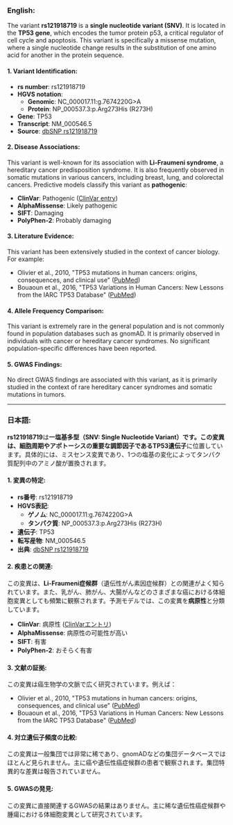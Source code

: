 ### English:
The variant **rs121918719** is a **single nucleotide variant (SNV)**. It is located in the **TP53 gene**, which encodes the tumor protein p53, a critical regulator of cell cycle and apoptosis. This variant is specifically a missense mutation, where a single nucleotide change results in the substitution of one amino acid for another in the protein sequence.

#### 1. Variant Identification:
- **rs number**: rs121918719
- **HGVS notation**: 
  - **Genomic**: NC_000017.11:g.7674220G>A
  - **Protein**: NP_000537.3:p.Arg273His (R273H)
- **Gene**: TP53
- **Transcript**: NM_000546.5
- **Source**: [dbSNP rs121918719](https://www.ncbi.nlm.nih.gov/snp/rs121918719)

#### 2. Disease Associations:
This variant is well-known for its association with **Li-Fraumeni syndrome**, a hereditary cancer predisposition syndrome. It is also frequently observed in somatic mutations in various cancers, including breast, lung, and colorectal cancers. Predictive models classify this variant as **pathogenic**:
- **ClinVar**: Pathogenic ([ClinVar entry](https://www.ncbi.nlm.nih.gov/clinvar/variation/12362/))
- **AlphaMissense**: Likely pathogenic
- **SIFT**: Damaging
- **PolyPhen-2**: Probably damaging

#### 3. Literature Evidence:
This variant has been extensively studied in the context of cancer biology. For example:
- Olivier et al., 2010, "TP53 mutations in human cancers: origins, consequences, and clinical use" ([PubMed](https://pubmed.ncbi.nlm.nih.gov/20441533/))
- Bouaoun et al., 2016, "TP53 Variations in Human Cancers: New Lessons from the IARC TP53 Database" ([PubMed](https://pubmed.ncbi.nlm.nih.gov/27690212/))

#### 4. Allele Frequency Comparison:
This variant is extremely rare in the general population and is not commonly found in population databases such as gnomAD. It is primarily observed in individuals with cancer or hereditary cancer syndromes. No significant population-specific differences have been reported.

#### 5. GWAS Findings:
No direct GWAS findings are associated with this variant, as it is primarily studied in the context of rare hereditary cancer syndromes and somatic mutations in tumors.

---

### 日本語:
**rs121918719**は**一塩基多型（SNV: Single Nucleotide Variant）**です。この変異は、細胞周期やアポトーシスの重要な調節因子である**TP53遺伝子**に位置しています。具体的には、ミスセンス変異であり、1つの塩基の変化によってタンパク質配列中のアミノ酸が置換されます。

#### 1. 変異の特定:
- **rs番号**: rs121918719
- **HGVS表記**: 
  - **ゲノム**: NC_000017.11:g.7674220G>A
  - **タンパク質**: NP_000537.3:p.Arg273His (R273H)
- **遺伝子**: TP53
- **転写産物**: NM_000546.5
- **出典**: [dbSNP rs121918719](https://www.ncbi.nlm.nih.gov/snp/rs121918719)

#### 2. 疾患との関連:
この変異は、**Li-Fraumeni症候群**（遺伝性がん素因症候群）との関連がよく知られています。また、乳がん、肺がん、大腸がんなどのさまざまな癌における体細胞変異としても頻繁に観察されます。予測モデルでは、この変異を**病原性**と分類しています。
- **ClinVar**: 病原性 ([ClinVarエントリ](https://www.ncbi.nlm.nih.gov/clinvar/variation/12362/))
- **AlphaMissense**: 病原性の可能性が高い
- **SIFT**: 有害
- **PolyPhen-2**: おそらく有害

#### 3. 文献の証拠:
この変異は癌生物学の文脈で広く研究されています。例えば：
- Olivier et al., 2010, "TP53 mutations in human cancers: origins, consequences, and clinical use" ([PubMed](https://pubmed.ncbi.nlm.nih.gov/20441533/))
- Bouaoun et al., 2016, "TP53 Variations in Human Cancers: New Lessons from the IARC TP53 Database" ([PubMed](https://pubmed.ncbi.nlm.nih.gov/27690212/))

#### 4. 対立遺伝子頻度の比較:
この変異は一般集団では非常に稀であり、gnomADなどの集団データベースではほとんど見られません。主に癌や遺伝性癌症候群の患者で観察されます。集団特異的な差異は報告されていません。

#### 5. GWASの発見:
この変異に直接関連するGWASの結果はありません。主に稀な遺伝性癌症候群や腫瘍における体細胞変異として研究されています。